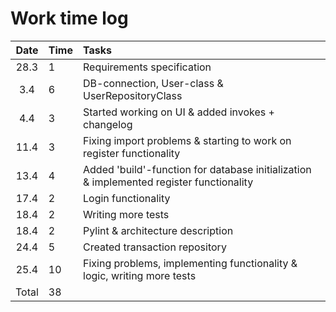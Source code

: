 # Work time log

| Date | Time | Tasks  |
| :----:|:-----| :-----|
| 28.3| 1    | Requirements specification |
| 3.4| 6    | DB-connection, User-class & UserRepositoryClass |
| 4.4| 3    | Started working on UI & added invokes + changelog |
| 11.4| 3    | Fixing import problems & starting to work on register functionality |
| 13.4| 4    | Added 'build'-function for database initialization & implemented register functionality |
| 17.4| 2    | Login functionality |
| 18.4| 2    | Writing more tests |
| 18.4| 2    | Pylint & architecture description |
| 24.4| 5    | Created transaction repository |
| 25.4| 10    | Fixing problems, implementing functionality & logic, writing more tests |
| Total|38| |
